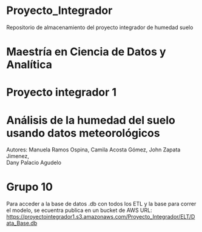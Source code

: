 # Proyecto_Integrador
Repositorio de almacenamiento del proyecto integrador de humedad suelo
# Maestría en Ciencia de Datos y Analítica
# Proyecto integrador 1
# Análisis de la humedad del suelo usando datos meteorológicos
Autores:  Manuela Ramos Ospina, 
          Camila Acosta Gómez, 
          John Zapata Jimenez,   
          Dany Palacio Agudelo 
# Grupo 10
Para acceder a la base de datos .db con todos los ETL y la base para correr el modelo, se ecuentra publica en un bucket de AWS 
URL:
https://proyectointegrador1.s3.amazonaws.com/Proyecto_Integrador/ELT/Data_Base.db

